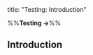 <frontmatter>
title: "Testing: Introduction"
</frontmatter>

<link rel="stylesheet" href="{{baseUrl}}/css/textbook.css">

<div class="website-content">

%%**Testing →**%%

## Introduction

<div id="main">

<include src="what/embed.md" />
<include src="testability/embed.md" />

</div>

</div>
